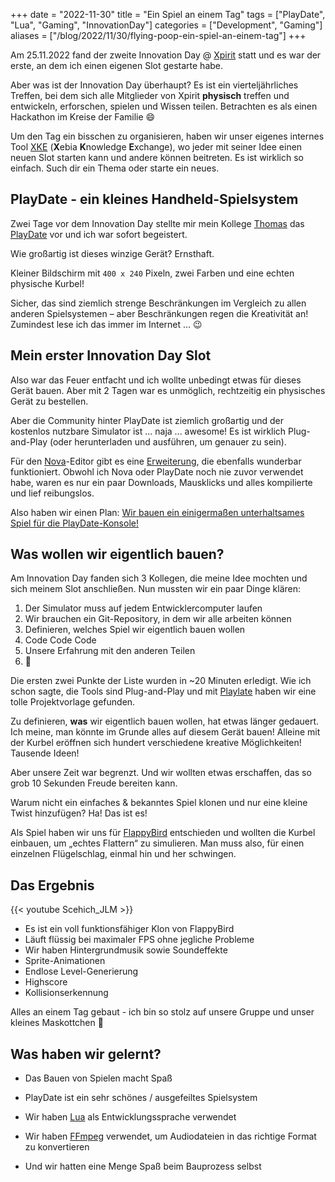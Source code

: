 +++
date = "2022-11-30"
title = "Ein Spiel an einem Tag"
tags = ["PlayDate", "Lua", "Gaming", "InnovationDay"]
categories = ["Development", "Gaming"]
aliases = ["/blog/2022/11/30/flying-poop-ein-spiel-an-einem-tag"]
+++

Am 25.11.2022 fand der zweite Innovation Day @ [Xpirit] statt und es war der erste, an dem ich einen eigenen Slot gestarte habe.

Aber was ist der Innovation Day überhaupt? <!--more--> Es ist ein vierteljährliches Treffen, bei dem sich alle Mitglieder von Xpirit **physisch** treffen und entwickeln, erforschen, spielen und Wissen teilen. Betrachten es als einen Hackathon im Kreise der Familie 😄

Um den Tag ein bisschen zu organisieren, haben wir unser eigenes internes Tool [XKE] (**X**ebia **K**nowledge **E**xchange), wo jeder mit seiner Idee einen neuen Slot starten kann und andere können beitreten. Es ist wirklich so einfach. Such dir ein Thema oder starte ein neues.

## PlayDate - ein kleines Handheld-Spielsystem

Zwei Tage vor dem Innovation Day stellte mir mein Kollege [Thomas] das [PlayDate] vor und ich war sofort begeistert.

Wie großartig ist dieses winzige Gerät? Ernsthaft.

Kleiner Bildschirm mit `400 x 240` Pixeln, zwei Farben und eine echten physische Kurbel!

Sicher, das sind ziemlich strenge Beschränkungen im Vergleich zu allen anderen Spielsystemen – aber Beschränkungen regen die Kreativität an! Zumindest lese ich das immer im Internet ... 😉

## Mein erster Innovation Day Slot

Also war das Feuer entfacht und ich wollte unbedingt etwas für dieses Gerät bauen. Aber mit 2 Tagen war es unmöglich, rechtzeitig ein physisches Gerät zu bestellen.

Aber die Community hinter PlayDate ist ziemlich großartig und der kostenlos nutzbare Simulator ist ... naja ... awesome! Es ist wirklich Plug-and-Play (oder herunterladen und ausführen, um genauer zu sein).

Für den [Nova]-Editor gibt es eine [Erweiterung][1], die ebenfalls wunderbar funktioniert. Obwohl ich Nova oder PlayDate noch nie zuvor verwendet habe, waren es nur ein paar Downloads, Mausklicks und alles kompilierte und lief reibungslos.

Also haben wir einen Plan: [Wir bauen ein einigermaßen unterhaltsames Spiel für die PlayDate-Konsole!][2]

## Was wollen wir eigentlich bauen?

Am Innovation Day fanden sich 3 Kollegen, die meine Idee mochten und sich meinem Slot anschließen. Nun mussten wir ein paar Dinge klären:

1) Der Simulator muss auf jedem Entwicklercomputer laufen
2) Wir brauchen ein Git-Repository, in dem wir alle arbeiten können
3) Definieren, welches Spiel wir eigentlich bauen wollen
4) Code Code Code
5) Unsere Erfahrung mit den anderen Teilen
6) 🍻

Die ersten zwei Punkte der Liste wurden in ~20 Minuten erledigt. Wie ich schon sagte, die Tools sind Plug-and-Play und mit [Playlate] haben wir eine tolle Projektvorlage gefunden.

Zu definieren, **was** wir eigentlich bauen wollen, hat etwas länger gedauert. Ich meine, man könnte im Grunde alles auf diesem Gerät bauen! Alleine mit der Kurbel eröffnen sich hundert verschiedene kreative Möglichkeiten! Tausende Ideen!

Aber unsere Zeit war begrenzt. Und wir wollten etwas erschaffen, das so grob 10 Sekunden Freude bereiten kann.

Warum nicht ein einfaches & bekanntes Spiel klonen und nur eine kleine Twist hinzufügen? Ha! Das ist es!

Als Spiel haben wir uns für [FlappyBird] entschieden und wollten die Kurbel einbauen, um „echtes Flattern“ zu simulieren. Man muss also, für einen einzelnen Flügelschlag, einmal hin und her schwingen.

## Das Ergebnis

{{< youtube Scehich_JLM >}}

- Es ist ein voll funktionsfähiger Klon von FlappyBird
- Läuft flüssig bei maximaler FPS ohne jegliche Probleme
- Wir haben Hintergrundmusik sowie Soundeffekte
- Sprite-Animationen
- Endlose Level-Generierung
- Highscore
- Kollisionserkennung

Alles an einem Tag gebaut - ich bin so stolz auf unsere Gruppe und unser kleines Maskottchen 🧡

## Was haben wir gelernt?

- Das Bauen von Spielen macht Spaß
- PlayDate ist ein sehr schönes / ausgefeiltes Spielsystem
- Wir haben [Lua] als Entwicklungssprache verwendet
- Wir haben [FFmpeg] verwendet, um Audiodateien in das richtige Format zu konvertieren
- Und wir hatten eine Menge Spaß beim Bauprozess selbst


   [Lua]: https://www.lua.org/
   [FFmpeg]: https://ffmpeg.org/
   [FlappyBird]: https://flappybird.io/
   [Playlate]: https://github.com/downie/playlate
   [Nova]: https://nova.app
   [1]: https://extensions.panic.com/extensions/com.panic/com.panic.Playdate/
   [2]: https://xke.xebia.com/event/UiHeo6yw3MS6LsnUAEj1/Bd81zbPqzHnTwiP5hFrk/xpirit-game-on-playdate
   [Thomas]: https://tomow.de/
   [PlayDate]: https://play.date/
   [Xpirit]: https://xpirit.com
   [XKE]: https://xke.xebia.com/event/UiHeo6yw3MS6LsnUAEj1
